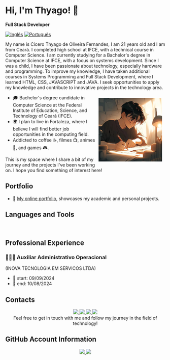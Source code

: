 # Hi, I'm Thyago! 👋

**Full Stack Developer**

[![Inglês](https://img.shields.io/badge/English-US-blue)](./README.md)
[![Português](https://img.shields.io/badge/Português-BR-green)](./README_pt.md)


My name is Cicero Thyago de Oliveira Fernandes, I am 21 years old and I am from Ceará. I completed high school at IFCE, with a technical course in Computer Science. I am currently studying for a Bachelor's degree in Computer Science at IFCE, with a focus on systems development. Since I was a child, I have been passionate about technology, especially hardware and programming. To improve my knowledge, I have taken additional courses in Systems Programming and Full Stack Development, where I learned HTML, CSS, JAVASCRIPT and JAVA. I seek opportunities to apply my knowledge and contribute to innovative projects in the technology area.

<div> 
<!--Icone-->
  <img align="right" alt="Débora" height="200" src="thyagooof.jpg" style="padding: 10px">
</div>
  <link rel="stylesheet" href=>

- 🎓 Bachelor's degree candidate in Computer Science at the Federal Institute of Education, Science, and Technology of Ceará (IFCE).
- 🌍 I plan to live in Fortaleza, where I believe I will find better job opportunities in the computing field.
- Addicted to coffee ☕, filmes 📺, animes 🎌, and games 🎮.

 This is my space where I share a bit of my journey and the projects I've been working on. I hope you find something of interest here!

 ## Portfolio
- 🎨 [My online portfolio](https://thyagooof.github.io/), showcases my academic and personal projects.

## Languages and Tools
<a href="https://skillicons.dev">
  <img src="https://skillicons.dev/icons?i=html,css,js,c,python,react,md,linux,windows,vscode,git,github,postman" alt="">
</a>

## Professional Experience
### 👩🏻‍💻 Auxiliar Administrativo Operacional
(INOVA TECNOLOGIA EM SERVICOS LTDA)

- 📅 start: 09/09/2024
- 📅 end: 10/08/2024

<!-- ## Certifications
- 📜 [List any relevant certifications] -->

## Contacts
<div align="center">
<!--LinkedIn-->
<a href="https://www.linkedin.com/in/thyagoof/" target="_blank">
  <img src="https://img.shields.io/badge/-LinkedIn-%230077B5?style=for-the-badge&logo=linkedin&logoColor=white">
</a> 
<!--Instagram-->
<a href="https://www.instagram.com/thyago.of" target="_blank">
  <img src="https://img.shields.io/badge/-Instagram-%23E4405F?style=for-the-badge&logo=instagram&logoColor=white" target="_blank">
</a>
<!--Telegram-->
<a href="https://t.me/thyagooof" target="_blank">
  <img src="https://img.shields.io/badge/-Telegram-%232CA5E0?style=for-the-badge&logo=telegram&logoColor=white" target="_blank">
</a>
<!-- Gmail -->
<a href="mailto:cicero.thyago.oliveira07@aluno.ifce.edu.br" target="_blank">
  <img src="https://img.shields.io/badge/-Gmail-%23FF0000?style=for-the-badge&logo=gmail&logoColor=white">
</a>

<br>
Feel free to get in touch with me and follow my journey in the field of technology!
</div>

## GitHub Account Information
<div align="center">
<!--Github Stats-->
  <a href="https://github.com/anuraghazra/github-readme-stats">
    <img height="" src="https://github-readme-stats.vercel.app/api?username=thyagooof&theme=dracula&hide=issues&show_icons=true&rank_icon=github&show="/>
  </a>
  <!--Languages-->
  <a href="https://github.com/anuraghazra/convoychat">
    <img height="" src="https://github-readme-stats.vercel.app/api/top-langs/?username=thyagooof&layout=compact&theme=dracula"/>
  </a>
  <br>
</div>
